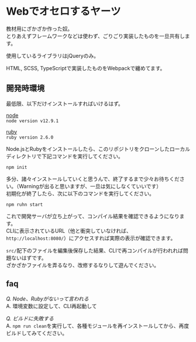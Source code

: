 # Webでオセロするヤーツ

教材用にざかざか作った奴。  
とりあえずフレームワークなどは使わず、ごりごり実装したものを一旦共有します。

使用しているライブラリはjQueryのみ。

HTML, SCSS, TypeScriptで実装したものをWebpackで纏めてます。


## 開発時環境

最低限、以下だけインストールすればいけるはず。

[node](https://nodejs.org/)  
`node version v12.9.1`

[ruby](https://www.ruby-lang.org/)  
`ruby version 2.6.0`

Node.jsとRubyをインストールしたら、このリポジトリをクローンしたローカルディレクトリで下記コマンドを実行してください。

`npm init`

多分、諸々インストールしていくと思うんで、終了するまで少々お待ちください。（Warningが出ると思いますが、一旦は気にしなくていいです）  
初期化が終了したら、次に以下のコマンドを実行してください。

`npm ruhn start`

これで開発サーバが立ち上がって、コンパイル結果を確認できるようになります。  
CLIに表示されているURL（他と衝突していなければ、 `http://localhost:8080/`）にアクセスすれば実際の表示が確認できます。

`src/`配下のファイルを編集後保存した結果、CLIで再コンパイルが行われれば問題ないはずです。  
ざかざかファイルを弄るなり、改修するなりして遊んでください。


## faq

_Q. Node、Rubyがないって言われる_  
A. 環境変数に設定して、CLI再起動して


_Q. ビルドに失敗する_  
A. `npm run clean`を実行して、各種モジュールを再インストールしてから、再度ビルドしてみてください。